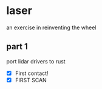 # laser

an exercise in reinventing the wheel

## part 1
port lidar drivers to rust

- [x] First contact!
- [x] FIRST SCAN